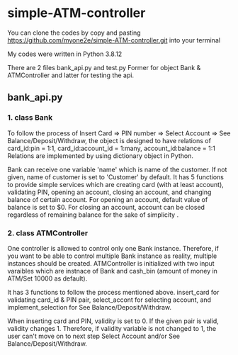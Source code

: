 # simple-ATM-controller

You can clone the codes by copy and pasting https://github.com/myone2e/simple-ATM-controller.git into your terminal

My codes were written in Python 3.8.12

There are 2 files bank_api.py and test.py
Former for object Bank & ATMController and latter for testing the api.

## bank_api.py
### 1. class Bank
To follow the process of Insert Card => PIN number => Select Account => See Balance/Deposit/Withdraw,
the object is designed to have relations of card_id:pin = 1:1, card_id:account_id = 1:many, account_id:balance = 1:1 
Relations are implemented by using dictionary object in Python.

Bank can receive one variable 'name' which is name of the customer. If not given, name of customer is set to 'Customer' by default.
It has 5 functions to provide simple services which are
creating card (with at least account), validating PIN, opening an account, closing an account, and changing balance of certain account.
For opening an account, default value of balance is set to $0.
For closing an account, account can be closed regardless of remaining balance for the sake of simplicity .

### 2. class ATMController
One controller is allowed to control only one Bank instance. 
Therefore, if you want to be able to control multiple Bank instance as reality, multiple instances should be created.
ATMController is initialized with two input varaibles which are instnace of Bank and cash_bin (amount of money in ATM/Set 10000 as default).

It has 3 functions to follow the process mentioned above.
insert_card for validating card_id & PIN pair, select_accont for selecting account, and implement_selection for See Balance/Deposit/Withdraw.

When inserting card and PIN, validity is set to 0. If the given pair is valid, validity changes 1.
Therefore, if validity variable is not changed to 1, the user can't move on to next step Select Account and/or See Balance/Deposit/Withdraw.






